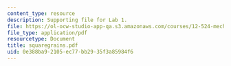 ```yaml
---
content_type: resource
description: Supporting file for Lab 1.
file: https://ol-ocw-studio-app-qa.s3.amazonaws.com/courses/12-524-mechanical-properties-of-rocks-fall-2005/0e388ba92105ec77bb2935f3a85984f6_squaregrains.pdf
file_type: application/pdf
resourcetype: Document
title: squaregrains.pdf
uid: 0e388ba9-2105-ec77-bb29-35f3a85984f6
---
```

